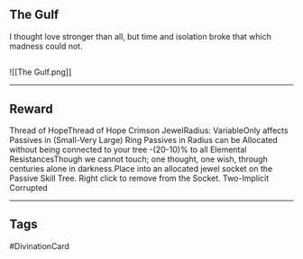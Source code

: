 ## The Gulf
I thought love stronger than all,
but time and isolation broke
that which madness could not.
## 
![[The Gulf.png]]

---
## Reward
Thread of HopeThread of Hope
Crimson JewelRadius: VariableOnly affects Passives in (Small-Very Large) Ring
Passives in Radius can be Allocated without being connected to your tree
-(20-10)% to all Elemental ResistancesThough we cannot touch; one thought, one wish, through centuries alone in darkness.Place into an allocated jewel socket on the Passive Skill Tree. Right click to remove from the Socket.
Two-Implicit
Corrupted

---
## Tags
#DivinationCard